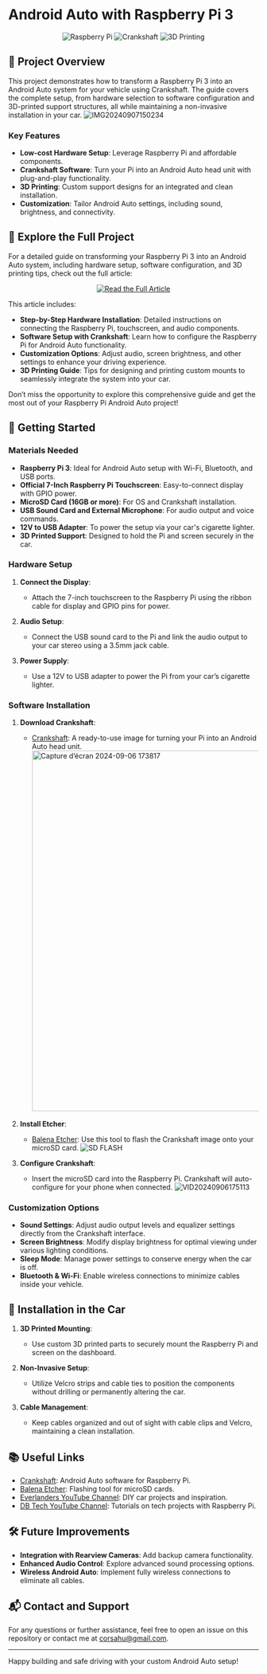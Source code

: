 # Android Auto with Raspberry Pi 3

<p align="center">
    <img src="https://img.shields.io/badge/Platform-Raspberry%20Pi-red?style=for-the-badge&logo=raspberry-pi" alt="Raspberry Pi">
    <img src="https://img.shields.io/badge/Software-Crankshaft-green?style=for-the-badge&logo=android-auto" alt="Crankshaft">
    <img src="https://img.shields.io/badge/3D%20Printing-Support-yellow?style=for-the-badge&logo=autodesk" alt="3D Printing">
</p>

## 📖 Project Overview

This project demonstrates how to transform a Raspberry Pi 3 into an Android Auto system for your vehicle using Crankshaft. The guide covers the complete setup, from hardware selection to software configuration and 3D-printed support structures, all while maintaining a non-invasive installation in your car.
![IMG20240907150234](https://github.com/user-attachments/assets/1b422bac-c6b5-4c25-b642-c80aa3f94fd4)

### Key Features

- **Low-cost Hardware Setup**: Leverage Raspberry Pi and affordable components.
- **Crankshaft Software**: Turn your Pi into an Android Auto head unit with plug-and-play functionality.
- **3D Printing**: Custom support designs for an integrated and clean installation.
- **Customization**: Tailor Android Auto settings, including sound, brightness, and connectivity.

## :link: Explore the Full Project

For a detailed guide on transforming your Raspberry Pi 3 into an Android Auto system, including hardware setup, software configuration, and 3D printing tips, check out the full article:

<p align="center">
    <a href="https://hugotronics.github.io/android-auto-crankshaft-project-diy-installation-with-raspberry-pi-3/" target="_blank">
        <img src="https://img.shields.io/badge/Read%20the%20Full%20Article-%230084ff.svg?style=for-the-badge&logo=read-the-docs" alt="Read the Full Article">
    </a>
</p>

This article includes:

- **Step-by-Step Hardware Installation**: Detailed instructions on connecting the Raspberry Pi, touchscreen, and audio components.
- **Software Setup with Crankshaft**: Learn how to configure the Raspberry Pi for Android Auto functionality.
- **Customization Options**: Adjust audio, screen brightness, and other settings to enhance your driving experience.
- **3D Printing Guide**: Tips for designing and printing custom mounts to seamlessly integrate the system into your car.

Don’t miss the opportunity to explore this comprehensive guide and get the most out of your Raspberry Pi Android Auto project!


## 🚀 Getting Started

### Materials Needed

- **Raspberry Pi 3**: Ideal for Android Auto setup with Wi-Fi, Bluetooth, and USB ports.
- **Official 7-Inch Raspberry Pi Touchscreen**: Easy-to-connect display with GPIO power.
- **MicroSD Card (16GB or more)**: For OS and Crankshaft installation.
- **USB Sound Card and External Microphone**: For audio output and voice commands.
- **12V to USB Adapter**: To power the setup via your car's cigarette lighter.
- **3D Printed Support**: Designed to hold the Pi and screen securely in the car.

### Hardware Setup

1. **Connect the Display**:
   - Attach the 7-inch touchscreen to the Raspberry Pi using the ribbon cable for display and GPIO pins for power.
   
2. **Audio Setup**:
   - Connect the USB sound card to the Pi and link the audio output to your car stereo using a 3.5mm jack cable.
   
3. **Power Supply**:
   - Use a 12V to USB adapter to power the Pi from your car’s cigarette lighter.

### Software Installation

1. **Download Crankshaft**:
   - [Crankshaft](https://getcrankshaft.com): A ready-to-use image for turning your Pi into an Android Auto head unit.
     <img width="724" alt="Capture d’écran 2024-09-06 173817" src="https://github.com/user-attachments/assets/d02d0638-2767-4af4-83e2-ce4643b8074e">

2. **Install Etcher**:
   - [Balena Etcher](https://www.balena.io/etcher): Use this tool to flash the Crankshaft image onto your microSD card.
    ![SD FLASH](https://github.com/user-attachments/assets/98d9ee9e-bc17-46f1-960a-ff7f0a1cc4ba)
 
3. **Configure Crankshaft**:
   - Insert the microSD card into the Raspberry Pi. Crankshaft will auto-configure for your phone when connected.
   ![VID20240906175113](https://github.com/user-attachments/assets/52f64be4-8e0b-4dda-aaa3-944abfb56c0f)

### Customization Options

- **Sound Settings**: Adjust audio output levels and equalizer settings directly from the Crankshaft interface.
- **Screen Brightness**: Modify display brightness for optimal viewing under various lighting conditions.
- **Sleep Mode**: Manage power settings to conserve energy when the car is off.
- **Bluetooth & Wi-Fi**: Enable wireless connections to minimize cables inside your vehicle.

## 🧰 Installation in the Car

1. **3D Printed Mounting**:
   - Use custom 3D printed parts to securely mount the Raspberry Pi and screen on the dashboard.

2. **Non-Invasive Setup**:
   - Utilize Velcro strips and cable ties to position the components without drilling or permanently altering the car.

3. **Cable Management**:
   - Keep cables organized and out of sight with cable clips and Velcro, maintaining a clean installation.

## 📚 Useful Links

- [Crankshaft](https://getcrankshaft.com/): Android Auto software for Raspberry Pi.
- [Balena Etcher](https://etcher.balena.io/): Flashing tool for microSD cards.
- [Everlanders YouTube Channel](https://www.youtube.com/c/Everlanders): DIY car projects and inspiration.
- [DB Tech YouTube Channel](https://www.youtube.com/channel/UCVy16RS5eEDh8anP8j94G2A): Tutorials on tech projects with Raspberry Pi.

## 🛠️ Future Improvements

- **Integration with Rearview Cameras**: Add backup camera functionality.
- **Enhanced Audio Control**: Explore advanced sound processing options.
- **Wireless Android Auto**: Implement fully wireless connections to eliminate all cables.

## 📬 Contact and Support

For any questions or further assistance, feel free to open an issue on this repository or contact me at [corsahu@gmail.com](mailto:corsahu@gmail.com).

---

Happy building and safe driving with your custom Android Auto setup!
